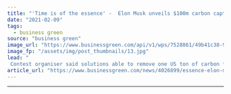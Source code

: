 ```yaml
---
title: "'Time is of the essence' -  Elon Musk unveils $100m carbon capture competition"
date: "2021-02-09"
tags: 
  - business green
source: "business green"
image_url: "https://www.businessgreen.com/api/v1/wps/7528861/49b41c38-95e5-4d13-99eb-adadf78560a1/12/elon-musk-185x114.jpg"
image_fp: "/assets/img/post_thumbnails/13.jpg"
lead: "
 Contest organiser said solutions able to remove one US ton of carbon from the air or ocean daily are eligible to enter the prize, which launches in April ..."
article_url: "https://www.businessgreen.com/news/4026899/essence-elon-musk-unveils-usd100m-carbon-capture-competition"
---
```


---
